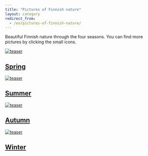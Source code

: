 ```yaml
---
title: "Pictures of Finnish nature"
layout: category
redirect_from:
  - /en/pictures-of-finnish-nature/
---
```


Beautiful Finnish nature through the four seasons. You can find more pictures by clicking the small icons.

<div class="tiles">
	<article class="tile" itemscope="" itemtype="http://schema.org/Article">
		<a href="/en/photography/finnish-nature/spring/" title="Kevät" class="post-teaser"><img src="https://dl.dropboxusercontent.com/sh/ea1wtnz7z734o12/AABWmhCmaqgr1D4TbQUS047Ia/luontokuvat/kev%C3%A4t/DS14212-245px.jpg" alt="teaser" itemprop="image"></a>
		<h2 class="post-title" itemprop="name"><a href="/en/photography/finnish-nature/spring/">Spring</a></h2>
  		<p class="post-excerpt" itemprop="description"></p>
	</article>
	<article class="tile" itemscope="" itemtype="http://schema.org/Article">
		<a href="/en/photography/finnish-nature/summer/" title="Kesä" class="post-teaser"><img src="https://dl.dropboxusercontent.com/sh/ea1wtnz7z734o12/AAAbnHeEkuZKblJP-ka5ZJjWa/luontokuvat/kes%C3%A4/5/DS23699-245px.jpg" alt="teaser" itemprop="image"></a>
		<h2 class="post-title" itemprop="name"><a href="/en/photography/finnish-nature/summer/">Summer</a></h2>
		<p class="post-excerpt" itemprop="description"></p>
	</article>
	<article class="tile" itemscope="" itemtype="http://schema.org/Article">
		<a href="/en/photography/finnish-nature/autumn/" title="Syksy" class="post-teaser"><img src="https://dl.dropboxusercontent.com/sh/ea1wtnz7z734o12/AADeJoDbEfmlxeTUOzXh1k3Pa/luontokuvat/syksy/2/DS31888-245px.jpg" alt="teaser" itemprop="image"></a>
		<h2 class="post-title" itemprop="name"><a href="/en/photography/finnish-nature/autumn/">Autumn</a></h2>
		<p class="post-excerpt" itemprop="description"></p>
	</article>
	<article class="tile" itemscope="" itemtype="http://schema.org/Article">
		<a href="/en/photography/finnish-nature/winter/" title="Talvi" class="post-teaser"><img src="https://dl.dropboxusercontent.com/sh/ea1wtnz7z734o12/AAAuL25AgRtXiNz3-D0mxnJ6a/luontokuvat/talvi/DSC24163-245px.jpg" alt="teaser" itemprop="image"></a>
		<h2 class="post-title" itemprop="name"><a href="/en/photography/finnish-nature/winter/">Winter</a></h2>
		<p class="post-excerpt" itemprop="description"></p>
	</article>
</div>
